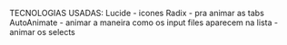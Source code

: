 TECNOLOGIAS USADAS:
Lucide - icones 
Radix - pra animar as tabs
AutoAnimate - animar a maneira como os input files aparecem na lista
            - animar os selects